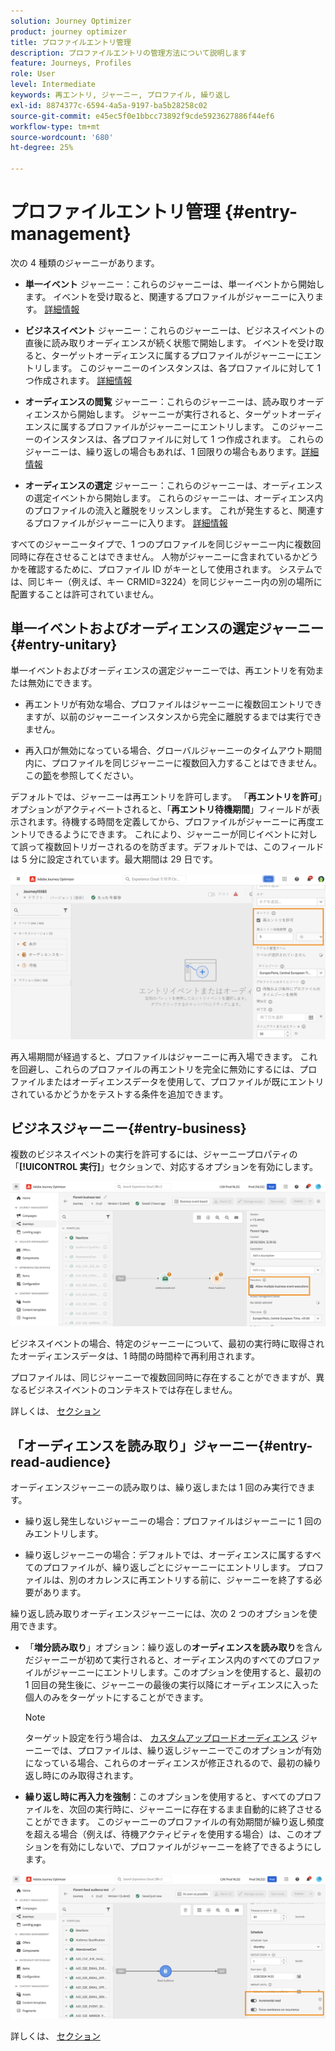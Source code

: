 ```yaml
---
solution: Journey Optimizer
product: journey optimizer
title: プロファイルエントリ管理
description: プロファイルエントリの管理方法について説明します
feature: Journeys, Profiles
role: User
level: Intermediate
keywords: 再エントリ, ジャーニー, プロファイル, 繰り返し
exl-id: 8874377c-6594-4a5a-9197-ba5b28258c02
source-git-commit: e45ec5f0e1bbcc73892f9cde5923627886f44ef6
workflow-type: tm+mt
source-wordcount: '680'
ht-degree: 25%

---
```



# プロファイルエントリ管理 {#entry-management}

次の 4 種類のジャーニーがあります。

* **単一イベント** ジャーニー：これらのジャーニーは、単一イベントから開始します。 イベントを受け取ると、関連するプロファイルがジャーニーに入ります。 [詳細情報](#entry-unitary)

* **ビジネスイベント** ジャーニー：これらのジャーニーは、ビジネスイベントの直後に読み取りオーディエンスが続く状態で開始します。 イベントを受け取ると、ターゲットオーディエンスに属するプロファイルがジャーニーにエントリします。 このジャーニーのインスタンスは、各プロファイルに対して 1 つ作成されます。 [詳細情報](#entry-business)

* **オーディエンスの閲覧** ジャーニー：これらのジャーニーは、読み取りオーディエンスから開始します。 ジャーニーが実行されると、ターゲットオーディエンスに属するプロファイルがジャーニーにエントリします。 このジャーニーのインスタンスは、各プロファイルに対して 1 つ作成されます。 これらのジャーニーは、繰り返しの場合もあれば、1 回限りの場合もあります。[詳細情報](#entry-read-audience)

* **オーディエンスの選定** ジャーニー：これらのジャーニーは、オーディエンスの選定イベントから開始します。 これらのジャーニーは、オーディエンス内のプロファイルの流入と離脱をリッスンします。 これが発生すると、関連するプロファイルがジャーニーに入ります。 [詳細情報](#entry-unitary)

すべてのジャーニータイプで、1 つのプロファイルを同じジャーニー内に複数回同時に存在させることはできません。 人物がジャーニーに含まれているかどうかを確認するために、プロファイル ID がキーとして使用されます。 システムでは、同じキー（例えば、キー CRMID=3224）を同じジャーニー内の別の場所に配置することは許可されていません。

## 単一イベントおよびオーディエンスの選定ジャーニー{#entry-unitary}

単一イベントおよびオーディエンスの選定ジャーニーでは、再エントリを有効または無効にできます。

* 再エントリが有効な場合、プロファイルはジャーニーに複数回エントリできますが、以前のジャーニーインスタンスから完全に離脱するまでは実行できません。

* 再入口が無効になっている場合、グローバルジャーニーのタイムアウト期間内に、プロファイルを同じジャーニーに複数回入力することはできません。 この[節](../building-journeys/journey-gs.md#global_timeout)を参照してください。

デフォルトでは、ジャーニーは再エントリを許可します。  「**再エントリを許可**」オプションがアクティベートされると、「**再エントリ待機期間**」フィールドが表示されます。待機する時間を定義してから、プロファイルがジャーニーに再度エントリできるようにできます。 これにより、ジャーニーが同じイベントに対して誤って複数回トリガーされるのを防ぎます。デフォルトでは、このフィールドは 5 分に設定されています。最大期間は 29 日です。

<!--
When a journey ends, its status is **[!UICONTROL Closed]**. New individuals can no longer enter the journey. Persons already in the journey automatically exit the journey. [Learn more](journey-gs.md#entrance)
-->

![](assets/journey-re-entrance.png)

再入場期間が経過すると、プロファイルはジャーニーに再入場できます。 これを回避し、これらのプロファイルの再エントリを完全に無効にするには、プロファイルまたはオーディエンスデータを使用して、プロファイルが既にエントリされているかどうかをテストする条件を追加できます。

<!--
Due to the 30-day journey timeout, when journey re-entrance is not allowed, we cannot make sure the re-entrance blocking will work more than 30 days. Indeed, as we remove all information about persons who entered the journey 30 days after they enter, we cannot know the person entered previously, more than 30 days ago. -->

## ビジネスジャーニー{#entry-business}

<!--
Business events follow re-entrance rules in the same way as for unitary events. If a journey allows re-entrance, the next business event will be processed.
-->

複数のビジネスイベントの実行を許可するには、ジャーニープロパティの「**[!UICONTROL 実行]**」セクションで、対応するオプションを有効にします。

![](assets/business-entry.png)

ビジネスイベントの場合、特定のジャーニーについて、最初の実行時に取得されたオーディエンスデータは、1 時間の時間枠で再利用されます。

プロファイルは、同じジャーニーで複数回同時に存在することができますが、異なるビジネスイベントのコンテキストでは存在しません。

詳しくは、 [セクション](../event/about-creating-business.md)

## 「オーディエンスを読み取り」ジャーニー{#entry-read-audience}

オーディエンスジャーニーの読み取りは、繰り返しまたは 1 回のみ実行できます。

* 繰り返し発生しないジャーニーの場合：プロファイルはジャーニーに 1 回のみエントリします。

* 繰り返しジャーニーの場合：デフォルトでは、オーディエンスに属するすべてのプロファイルが、繰り返しごとにジャーニーにエントリします。 プロファイルは、別のオカレンスに再エントリする前に、ジャーニーを終了する必要があります。

繰り返し読み取りオーディエンスジャーニーには、次の 2 つのオプションを使用できます。

* 「**増分読み取り**」オプション：繰り返しの&#x200B;**オーディエンスを読み取り**&#x200B;を含んだジャーニーが初めて実行されると、オーディエンス内のすべてのプロファイルがジャーニーにエントリします。このオプションを使用すると、最初の 1 回目の発生後に、ジャーニーの最後の実行以降にオーディエンスに入った個人のみをターゲットにすることができます。

  >[!NOTE]
  >
  >ターゲット設定を行う場合は、 [カスタムアップロードオーディエンス](../audience/about-audiences.md#segments-in-journey-optimizer) ジャーニーでは、プロファイルは、繰り返しジャーニーでこのオプションが有効になっている場合、これらのオーディエンスが修正されるので、最初の繰り返し時にのみ取得されます。

* **繰り返し時に再入力を強制**：このオプションを使用すると、すべてのプロファイルを、次回の実行時に、ジャーニーに存在するまま自動的に終了させることができます。 このジャーニーのプロファイルの有効期間が繰り返し頻度を超える場合（例えば、待機アクティビティを使用する場合）は、このオプションを有効にしないで、プロファイルがジャーニーを終了できるようにします。

![](assets/read-audience-options.png)

詳しくは、 [セクション](../building-journeys/read-audience.md#configuring-segment-trigger-activity)

<!--
After 30 days, a Read audience journey switches to the **Finished** status. This behavior is set for 30 days only (i.e. journey timeout default value) as all information about profiles who entered the journey is removed 30 days after they entered. Persons still in the journey automatically are impacted. They exit the journey after the 30 day timeout. 
-->
